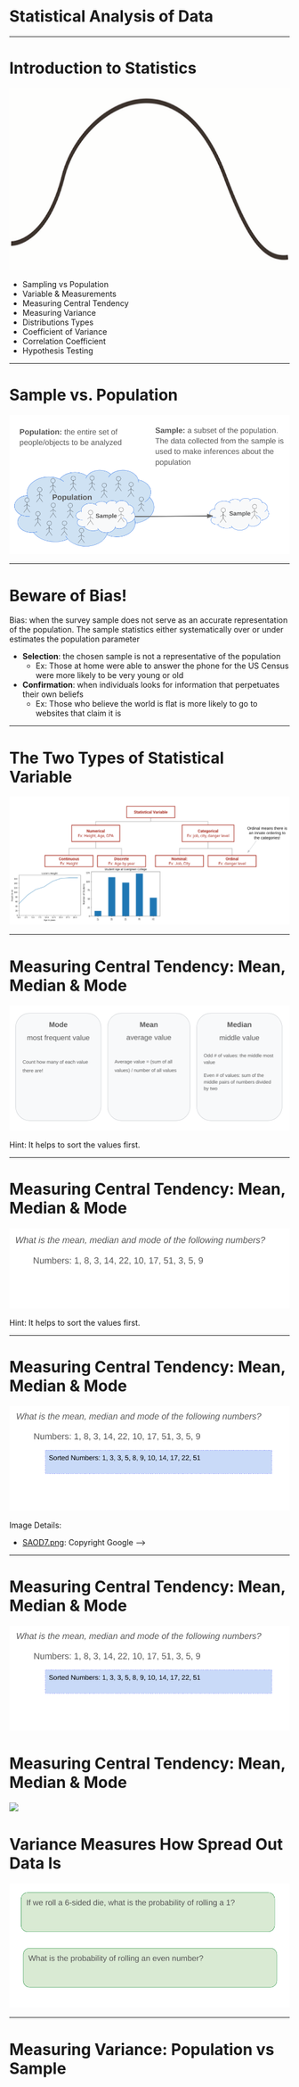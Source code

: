 # Statistical Analysis of Data

---

# Introduction to Statistics

![](res/SAOD1.png)

* Sampling vs Population
* Variable & Measurements
* Measuring Central Tendency
* Measuring Variance
* Distributions Types
* Coefficient of Variance
* Correlation Coefficient
 *  Hypothesis Testing

<!--
Image Details:
* [SAOD1.png](http://www.google.com): Copyright Google
-->

---

# Sample vs. Population

![](res/SAOD2.png)

<!--
http://analytics-magazine.org/survey-sampling/

What is the difference between a sample and a population? You can think of a sample as its own population, which is just a subset of the global population. You could imagine a biologist tagging some sample of birds, tracking their movements with gps, and using that data to make inferences about the patterns of the larger population of species.
Defining assumptions is an abstraction that allows scientists to test theories. The first assumption is an unbiased sample comes from the same distribution as the population, assuming that distribution is normal. We can test this hypothesis using a single sided t-test, a statistical method to compare sample means to the population means.

Image Details:
* [SAOD2.png](http://www.google.com): Copyright Google
-->

---

# Beware of Bias!

Bias: when the survey sample does not serve as an accurate representation of the population. The sample statistics either systematically over or under estimates the population parameter

* **Selection**: the chosen sample is not a representative of the population
  * Ex: Those at home were able to answer the phone for the US Census were more likely to be very young or old
* **Confirmation**: when individuals looks for information that perpetuates their own beliefs
  * Ex: Those who believe the world is flat is more likely to go to websites that claim it is

<!--
There are other types of bias which may further confound an experiment, or data collection strategy, these biases are beyond the scope of this course, but should be noted. An exhaustive list of cognitive biases can be found [here](https://en.wikipedia.org/wiki/List_of_cognitive_biases). Data Scientists of all skill levels can experience pitfalls in their design and implementation strategies, if not aware of the source of some bias in experiment design, or error in data sources or collection strategies.

---

# The Two Types of Statistical Variable

![](res/SAOD3.png)

<!--
Image Details:
* [SAOD3.png](http://www.google.com): Copyright Google
-->

---

# The Two Types of Statistical Variable

![](res/SAOD4.png)

<!--
Image Details:
* [SAOD4.png](http://www.google.com): Copyright Google
-->

---

# Measuring Central Tendency: Mean, Median & Mode

![](res/SAOD5.png)

Hint: It helps to sort the values first.

<!--
Image Details:
* [SAOD5.png](http://www.google.com): Copyright Google
-->

---

# Measuring Central Tendency: Mean, Median & Mode

![](res/SAOD6.png)

Hint: It helps to sort the values first.

<!--
Image Details:
* [SAOD6.png](http://www.google.com): Copyright Google
-->

---

# Measuring Central Tendency: Mean, Median & Mode

![](res/SAOD7.png)

<!--
# Measuring Central Tendency: Mean, Median & Mode

![](res/SAOD7.png)

<!--
Image Details:
* [SAOD7.png](http://www.google.com): Copyright Google
-->
Image Details:
* [SAOD7.png](http://www.google.com): Copyright Google
-->

---
# Measuring Central Tendency: Mean, Median & Mode

![](res/SAOD7.png)

<!--
Image Details:
* [SAOD7.png](http://www.google.com): Copyright Google
-->

# Measuring Central Tendency: Mean, Median & Mode

![](res/.png)
<!--
Image Details:
* [SAOD7.png](http://www.google.com): Copyright Google
-->
# Variance Measures How Spread Out Data Is

![](res/SAOD9.png)

<!--
Image Details:
* [SAOD9.png](http://www.google.com): Copyright Google
-->

---

# Measuring Variance:  Population vs Sample




